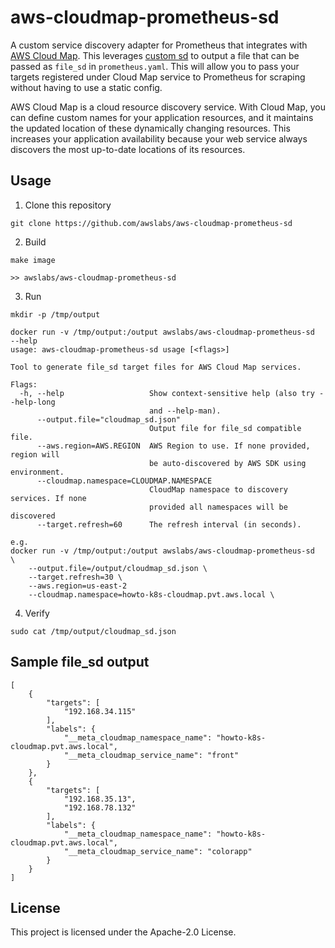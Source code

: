 # aws-cloudmap-prometheus-sd

A custom service discovery adapter for Prometheus that integrates with [AWS Cloud Map](https://aws.amazon.com/cloud-map/). This leverages [custom sd](https://github.com/prometheus/prometheus/tree/master/documentation/examples/custom-sd) to output a file that can be passed as `file_sd` in `prometheus.yaml`. This will allow you to pass your targets registered under Cloud Map service to Prometheus for scraping without having to use a static config.

AWS Cloud Map is a cloud resource discovery service. With Cloud Map, you can define custom names for your application resources, and it maintains the updated location of these dynamically changing resources. This increases your application availability because your web service always discovers the most up-to-date locations of its resources.

## Usage

1. Clone this repository
```
git clone https://github.com/awslabs/aws-cloudmap-prometheus-sd
```
2. Build
```
make image

>> awslabs/aws-cloudmap-prometheus-sd
```
3. Run
```
mkdir -p /tmp/output

docker run -v /tmp/output:/output awslabs/aws-cloudmap-prometheus-sd  --help
usage: aws-cloudmap-prometheus-sd usage [<flags>]

Tool to generate file_sd target files for AWS Cloud Map services.

Flags:
  -h, --help                   Show context-sensitive help (also try --help-long
                               and --help-man).
      --output.file="cloudmap_sd.json"
                               Output file for file_sd compatible file.
      --aws.region=AWS.REGION  AWS Region to use. If none provided, region will
                               be auto-discovered by AWS SDK using environment.
      --cloudmap.namespace=CLOUDMAP.NAMESPACE
                               CloudMap namespace to discovery services. If none
                               provided all namespaces will be discovered
      --target.refresh=60      The refresh interval (in seconds).

e.g.
docker run -v /tmp/output:/output awslabs/aws-cloudmap-prometheus-sd  \
    --output.file=/output/cloudmap_sd.json \
    --target.refresh=30 \
    --aws.region=us-east-2
    --cloudmap.namespace=howto-k8s-cloudmap.pvt.aws.local \
```
4. Verify
```
sudo cat /tmp/output/cloudmap_sd.json
```

## Sample file_sd output
```
[
    {
        "targets": [
            "192.168.34.115"
        ],
        "labels": {
            "__meta_cloudmap_namespace_name": "howto-k8s-cloudmap.pvt.aws.local",
            "__meta_cloudmap_service_name": "front"
        }
    },
    {
        "targets": [
            "192.168.35.13",
            "192.168.78.132"
        ],
        "labels": {
            "__meta_cloudmap_namespace_name": "howto-k8s-cloudmap.pvt.aws.local",
            "__meta_cloudmap_service_name": "colorapp"
        }
    }
]
```

## License

This project is licensed under the Apache-2.0 License.


